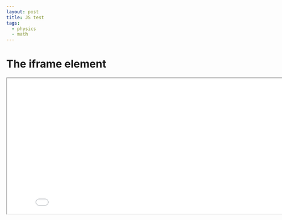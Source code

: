 ```yaml
---
layout: post
title: JS test
tags:
  - physics
  - math
---
```

<html>
<body>

<h1>The iframe element</h1>

<iframe src="/assets/js/draft0.html" width="840" height="360"></iframe>


</body>
</html>

